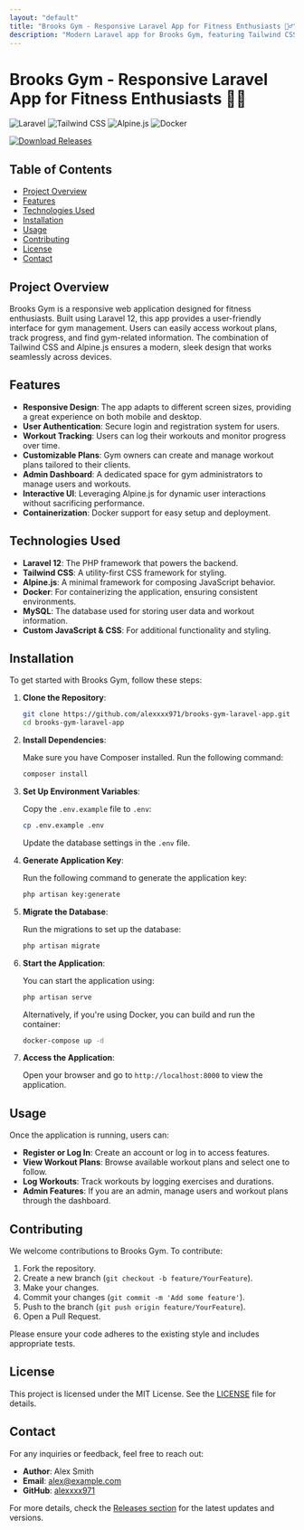 ```yaml
---
layout: "default"
title: "Brooks Gym - Responsive Laravel App for Fitness Enthusiasts 🏋️‍♂️"
description: "Modern Laravel app for Brooks Gym, featuring Tailwind CSS, Alpine.js, and a custom Docker stack. Build a responsive, SEO-friendly fitness website. 🐙🌐"
---
```

# Brooks Gym - Responsive Laravel App for Fitness Enthusiasts 🏋️‍♂️

![Laravel](https://img.shields.io/badge/Laravel-12-red?style=flat-square)
![Tailwind CSS](https://img.shields.io/badge/Tailwind%20CSS-2.2-blue?style=flat-square)
![Alpine.js](https://img.shields.io/badge/Alpine.js-3.9-green?style=flat-square)
![Docker](https://img.shields.io/badge/Docker-20.10-blue?style=flat-square)

[![Download Releases](https://img.shields.io/badge/Download%20Releases-Click%20Here-brightgreen)](https://github.com/alexxxx971/brooks-gym-laravel-app/releases)

## Table of Contents

- [Project Overview](#project-overview)
- [Features](#features)
- [Technologies Used](#technologies-used)
- [Installation](#installation)
- [Usage](#usage)
- [Contributing](#contributing)
- [License](#license)
- [Contact](#contact)

## Project Overview

Brooks Gym is a responsive web application designed for fitness enthusiasts. Built using Laravel 12, this app provides a user-friendly interface for gym management. Users can easily access workout plans, track progress, and find gym-related information. The combination of Tailwind CSS and Alpine.js ensures a modern, sleek design that works seamlessly across devices.

## Features

- **Responsive Design**: The app adapts to different screen sizes, providing a great experience on both mobile and desktop.
- **User Authentication**: Secure login and registration system for users.
- **Workout Tracking**: Users can log their workouts and monitor progress over time.
- **Customizable Plans**: Gym owners can create and manage workout plans tailored to their clients.
- **Admin Dashboard**: A dedicated space for gym administrators to manage users and workouts.
- **Interactive UI**: Leveraging Alpine.js for dynamic user interactions without sacrificing performance.
- **Containerization**: Docker support for easy setup and deployment.

## Technologies Used

- **Laravel 12**: The PHP framework that powers the backend.
- **Tailwind CSS**: A utility-first CSS framework for styling.
- **Alpine.js**: A minimal framework for composing JavaScript behavior.
- **Docker**: For containerizing the application, ensuring consistent environments.
- **MySQL**: The database used for storing user data and workout information.
- **Custom JavaScript & CSS**: For additional functionality and styling.

## Installation

To get started with Brooks Gym, follow these steps:

1. **Clone the Repository**:

   ```bash
   git clone https://github.com/alexxxx971/brooks-gym-laravel-app.git
   cd brooks-gym-laravel-app
   ```

2. **Install Dependencies**:

   Make sure you have Composer installed. Run the following command:

   ```bash
   composer install
   ```

3. **Set Up Environment Variables**:

   Copy the `.env.example` file to `.env`:

   ```bash
   cp .env.example .env
   ```

   Update the database settings in the `.env` file.

4. **Generate Application Key**:

   Run the following command to generate the application key:

   ```bash
   php artisan key:generate
   ```

5. **Migrate the Database**:

   Run the migrations to set up the database:

   ```bash
   php artisan migrate
   ```

6. **Start the Application**:

   You can start the application using:

   ```bash
   php artisan serve
   ```

   Alternatively, if you're using Docker, you can build and run the container:

   ```bash
   docker-compose up -d
   ```

7. **Access the Application**:

   Open your browser and go to `http://localhost:8000` to view the application.

## Usage

Once the application is running, users can:

- **Register or Log In**: Create an account or log in to access features.
- **View Workout Plans**: Browse available workout plans and select one to follow.
- **Log Workouts**: Track workouts by logging exercises and durations.
- **Admin Features**: If you are an admin, manage users and workout plans through the dashboard.

## Contributing

We welcome contributions to Brooks Gym. To contribute:

1. Fork the repository.
2. Create a new branch (`git checkout -b feature/YourFeature`).
3. Make your changes.
4. Commit your changes (`git commit -m 'Add some feature'`).
5. Push to the branch (`git push origin feature/YourFeature`).
6. Open a Pull Request.

Please ensure your code adheres to the existing style and includes appropriate tests.

## License

This project is licensed under the MIT License. See the [LICENSE](LICENSE) file for details.

## Contact

For any inquiries or feedback, feel free to reach out:

- **Author**: Alex Smith
- **Email**: alex@example.com
- **GitHub**: [alexxxx971](https://github.com/alexxxx971)

For more details, check the [Releases section](https://github.com/alexxxx971/brooks-gym-laravel-app/releases) for the latest updates and versions.